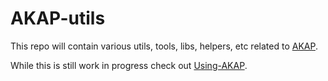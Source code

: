 AKAP-utils
==========

This repo will contain various utils, tools, libs, helpers, etc related to [AKAP](https://akap.me).

While this is still work in progress check out [Using-AKAP](https://github.com/cfelde/Using-AKAP).
